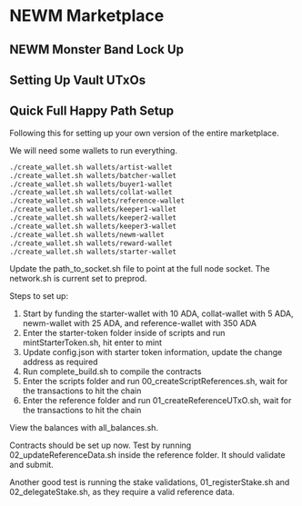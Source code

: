 # NEWM Marketplace



## NEWM Monster Band Lock Up

## Setting Up Vault UTxOs

## Quick Full Happy Path Setup

Following this for setting up your own version of the entire marketplace.

We will need some wallets to run everything.

```bash
./create_wallet.sh wallets/artist-wallet
./create_wallet.sh wallets/batcher-wallet
./create_wallet.sh wallets/buyer1-wallet
./create_wallet.sh wallets/collat-wallet
./create_wallet.sh wallets/reference-wallet
./create_wallet.sh wallets/keeper1-wallet
./create_wallet.sh wallets/keeper2-wallet
./create_wallet.sh wallets/keeper3-wallet
./create_wallet.sh wallets/newm-wallet
./create_wallet.sh wallets/reward-wallet
./create_wallet.sh wallets/starter-wallet
```

Update the path_to_socket.sh file to point at the full node socket. The network.sh is current set to preprod.

Steps to set up:

1. Start by funding the starter-wallet with 10 ADA, collat-wallet with 5 ADA, newm-wallet with 25 ADA, and reference-wallet with 350 ADA
2. Enter the starter-token folder inside of scripts and run mintStarterToken.sh, hit enter to mint
3. Update config.json with starter token information, update the change address as required
4. Run complete_build.sh to compile the contracts
5. Enter the scripts folder and run 00_createScriptReferences.sh, wait for the transactions to hit the chain
6. Enter the reference folder and run 01_createReferenceUTxO.sh, wait for the transactions to hit the chain

View the balances with all_balances.sh. 

Contracts should be set up now. Test by running 02_updateReferenceData.sh inside the reference folder. It should validate and submit. 

Another good test is running the stake validations, 01_registerStake.sh and 02_delegateStake.sh, as they require a valid reference data.
